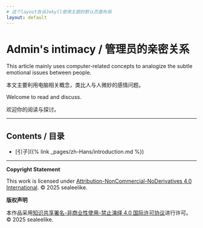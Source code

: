 ```yaml
---
# 这个layout告诉Jekyll使用主题的默认页面布局
layout: default
---
```


# Admin's intimacy / 管理员的亲密关系

This article mainly uses computer-related concepts to analogize the subtle emotional issues between people.

本文主要利用电脑相关概念，类比人与人微妙的感情问题。

Welcome to read and discuss.

欢迎你的阅读与探讨。

---

## Contents / 目录

* [引子]({% link _pages/zh-Hans/introduction.md %})

---

**Copyright Statement**

This work is licensed under [Attribution-NonCommercial-NoDerivatives 4.0 International](./LICENSE).
© 2025 sealeelike.

**版权声明**

本作品采用[知识共享署名-非商业性使用-禁止演绎 4.0 国际许可协议](./LICENSE)进行许可。
© 2025 sealeelike.
